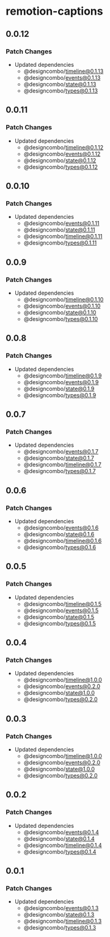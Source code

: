 # remotion-captions

## 0.0.12

### Patch Changes

- Updated dependencies
  - @designcombo/timeline@0.1.13
  - @designcombo/events@0.1.13
  - @designcombo/state@0.1.13
  - @designcombo/types@0.1.13

## 0.0.11

### Patch Changes

- Updated dependencies
  - @designcombo/timeline@0.1.12
  - @designcombo/events@0.1.12
  - @designcombo/state@0.1.12
  - @designcombo/types@0.1.12

## 0.0.10

### Patch Changes

- Updated dependencies
  - @designcombo/events@0.1.11
  - @designcombo/state@0.1.11
  - @designcombo/timeline@0.1.11
  - @designcombo/types@0.1.11

## 0.0.9

### Patch Changes

- Updated dependencies
  - @designcombo/timeline@0.1.10
  - @designcombo/events@0.1.10
  - @designcombo/state@0.1.10
  - @designcombo/types@0.1.10

## 0.0.8

### Patch Changes

- Updated dependencies
  - @designcombo/timeline@0.1.9
  - @designcombo/events@0.1.9
  - @designcombo/state@0.1.9
  - @designcombo/types@0.1.9

## 0.0.7

### Patch Changes

- Updated dependencies
  - @designcombo/events@0.1.7
  - @designcombo/state@0.1.7
  - @designcombo/timeline@0.1.7
  - @designcombo/types@0.1.7

## 0.0.6

### Patch Changes

- Updated dependencies
  - @designcombo/events@0.1.6
  - @designcombo/state@0.1.6
  - @designcombo/timeline@0.1.6
  - @designcombo/types@0.1.6

## 0.0.5

### Patch Changes

- Updated dependencies
  - @designcombo/timeline@0.1.5
  - @designcombo/events@0.1.5
  - @designcombo/state@0.1.5
  - @designcombo/types@0.1.5

## 0.0.4

### Patch Changes

- Updated dependencies
  - @designcombo/timeline@1.0.0
  - @designcombo/events@0.2.0
  - @designcombo/state@1.0.0
  - @designcombo/types@0.2.0

## 0.0.3

### Patch Changes

- Updated dependencies
  - @designcombo/timeline@1.0.0
  - @designcombo/events@0.2.0
  - @designcombo/state@1.0.0
  - @designcombo/types@0.2.0

## 0.0.2

### Patch Changes

- Updated dependencies
  - @designcombo/events@0.1.4
  - @designcombo/state@0.1.4
  - @designcombo/timeline@0.1.4
  - @designcombo/types@0.1.4

## 0.0.1

### Patch Changes

- Updated dependencies
  - @designcombo/events@0.1.3
  - @designcombo/state@0.1.3
  - @designcombo/timeline@0.1.3
  - @designcombo/types@0.1.3
